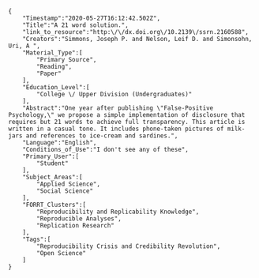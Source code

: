 
    {
        "Timestamp":"2020-05-27T16:12:42.502Z",
        "Title":"A 21 word solution.",
        "link_to_resource":"http:\/\/dx.doi.org\/10.2139\/ssrn.2160588",
        "Creators":"Simmons, Joseph P. and Nelson, Leif D. and Simonsohn, Uri, A ",
        "Material_Type":[
            "Primary Source",
            "Reading",
            "Paper"
        ],
        "Education_Level":[
            "College \/ Upper Division (Undergraduates)"
        ],
        "Abstract":"One year after publishing \"False-Positive Psychology,\" we propose a simple implementation of disclosure that requires but 21 words to achieve full transparency. This article is written in a casual tone. It includes phone-taken pictures of milk-jars and references to ice-cream and sardines.",
        "Language":"English",
        "Conditions_of_Use":"I don't see any of these",
        "Primary_User":[
            "Student"
        ],
        "Subject_Areas":[
            "Applied Science",
            "Social Science"
        ],
        "FORRT_Clusters":[
            "Reproducibility and Replicability Knowledge",
            "Reproducible Analyses",
            "Replication Research"
        ],
        "Tags":[
            "Reproducibility Crisis and Credibility Revolution",
            "Open Science"
        ]
    }
